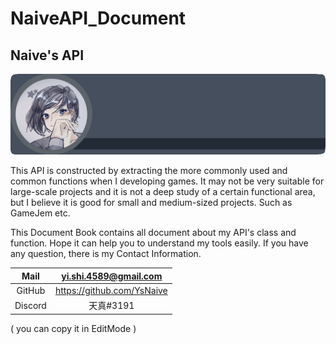 # NaiveAPI_Document

## Naive's API

![image](img_0.png)

This API is  constructed by  extracting  the  more commonly
used and  common  functions  when I developing  games. It 
may  not be very  suitable  for  large-scale projects and it is 
not a  deep study of a  certain  functional area, but I believe 
it is  good  for  small  and  medium-sized  projects. Such  as
GameJem etc.

This Document Book contains all document about my API's 
class and function. Hope it can help you to  understand  my
tools easily. If you have any question, there is  my  Contact 
Information.

|Mail|yi.shi.4589@gmail.com                                     |
|:-:|:-:|
|GitHub|https://github.com/YsNaive|
|Discord|天真#3191|

   ( you can copy it in EditMode )


